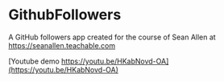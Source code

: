 # GithubFollowers
A GitHub followers app created for the course of Sean Allen at https://seanallen.teachable.com

[Youtube demo https://youtu.be/HKabNovd-OA](https://youtu.be/HKabNovd-OA)
